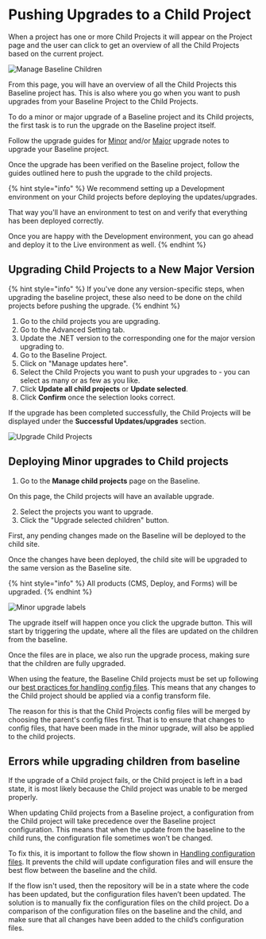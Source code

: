 # Pushing Upgrades to a Child Project

When a project has one or more Child Projects it will appear on the Project page and the user can click to get an overview of all the Child Projects based on the current project.

![Manage Baseline Children](../../../getting-started/baselines/images/mange-updates-here_v10.png)

From this page, you will have an overview of all the Child Projects this Baseline project has. This is also where you go when you want to push upgrades from your Baseline Project to the Child Projects.

To do a minor or major upgrade of a Baseline project and its Child projects, the first task is to run the upgrade on the Baseline project itself.

Follow the upgrade guides for [Minor](../../../optimize-and-maintain-your-site/manage-product-upgrades/product-upgrades/minor-upgrades.md) and/or [Major](../../../optimize-and-maintain-your-site/manage-product-upgrades/product-upgrades/major-upgrades.md) upgrade notes to upgrade your Baseline project.

Once the upgrade has been verified on the Baseline project, follow the guides outlined here to push the upgrade to the child projects.

{% hint style="info" %}
We recommend setting up a Development environment on your Child projects before deploying the updates/upgrades.

That way you'll have an environment to test on and verify that everything has been deployed correctly.

Once you are happy with the Development environment, you can go ahead and deploy it to the Live environment as well.
{% endhint %}

## Upgrading Child Projects to a New Major Version

{% hint style="info" %}
If you've done any version-specific steps, when upgrading the baseline project, these also need to be done on the child projects before pushing the upgrade.
{% endhint %}

1. Go to the child projects you are upgrading.
2. Go to the Advanced Setting tab.
3. Update the .NET version to the corresponding one for the major version upgrading to.
4. Go to the Baseline Project.
5. Click on "Manage updates here".
6. Select the Child Projects you want to push your upgrades to - you can select as many or as few as you like.
7. Click **Update all child projects** or **Update selected**.
8. Click **Confirm** once the selection looks correct.

If the upgrade has been completed successfully, the Child Projects will be displayed under the **Successful Updates/upgrades** section.

![Upgrade Child Projects](../../../getting-started/baselines/images/manage-baseline-children_v10.gif)

## Deploying Minor upgrades to Child projects

1. Go to the **Manage child projects** page on the Baseline.

On this page, the Child projects will have an available upgrade.

2. Select the projects you want to upgrade.
3. Click the "Upgrade selected children" button.

First, any pending changes made on the Baseline will be deployed to the child site.

Once the changes have been deployed, the child site will be upgraded to the same version as the Baseline site.

{% hint style="info" %}
All products (CMS, Deploy, and Forms) will be upgraded.
{% endhint %}

![Minor upgrade labels](../../../getting-started/baselines/images/minor-upgrades.png)

The upgrade itself will happen once you click the upgrade button. This will start by triggering the update, where all the files are updated on the children from the baseline.

Once the files are in place, we also run the upgrade process, making sure that the children are fully upgraded.

When using the feature, the Baseline Child projects must be set up following our [best practices for handling config files](configuration-files.md). This means that any changes to the Child project should be applied via a config transform file.

The reason for this is that the Child Projects config files will be merged by choosing the parent's config files first. That is to ensure that changes to config files, that have been made in the minor upgrade, will also be applied to the child projects.

## Errors while upgrading children from baseline

If the upgrade of a Child project fails, or the Child project is left in a bad state, it is most likely because the Child project was unable to be merged properly.

When updating Child projects from a Baseline project, a configuration from the Child project will take precedence over the Baseline project configuration. This means that when the update from the baseline to the child runs, the configuration file sometimes won’t be changed.

To fix this, it is important to follow the flow shown in [Handling configuration files](configuration-files.md). It prevents the child will update configuration files and will ensure the best flow between the baseline and the child.

If the flow isn't used, then the repository will be in a state where the code has been updated, but the configuration files haven’t been updated. The solution is to manually fix the configuration files on the child project. Do a comparison of the configuration files on the baseline and the child, and make sure that all changes have been added to the child’s configuration files.

